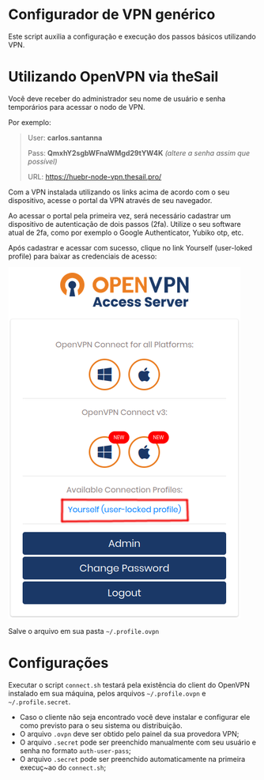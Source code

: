 # Configurador de VPN genérico

Este script auxilia a configuração e execução dos passos básicos utilizando VPN.

# Utilizando OpenVPN via theSail

Você deve receber do administrador seu nome de usuário e senha temporários para acessar o nodo de VPN.

Por exemplo:

> User: **carlos.santanna**
> 
> Pass: **QmxhY2sgbWFnaWMgd29tYW4K** _(altere a senha assim que possível)_
> 
> URL: https://huebr-node-vpn.thesail.pro/

Com a VPN instalada utilizando os links acima de acordo com o seu dispositivo, acesse o portal da VPN através de seu navegador.

Ao acessar o portal pela primeira vez, será necessário cadastrar um dispositivo de autenticação de dois passos (2fa). Utilize o seu software atual de 2fa, como por exemplo o Google Authenticator, Yubiko otp, etc.

Após cadastrar e acessar com sucesso, clique no link Yourself (user-loked profile) para baixar as credenciais de acesso:

![](assets/tela-download.png)

Salve o arquivo em sua pasta `~/.profile.ovpn`

# Configurações

Executar o script `connect.sh` testará pela existência do client do OpenVPN instalado em sua máquina, pelos arquivos `~/.profile.ovpn` e `~/.profile.secret`.
- Caso o cliente não seja encontrado você deve instalar e configurar ele como previsto para o seu sistema ou distribuição.
- O arquivo `.ovpn` deve ser obtido pelo painel da sua provedora VPN;
- O arquivo `.secret` pode ser preenchido manualmente com seu usuário e senha no formato `auth-user-pass`;
- O arquivo `.secret` pode ser preenchido automaticamente na primeira execuç~ao do `connect.sh`;